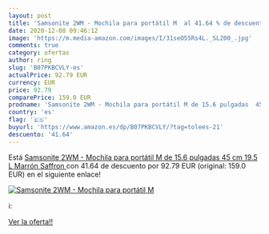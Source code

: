 ```yaml
---
layout: post
title: 'Samsonite 2WM - Mochila para portátil M  al 41.64 % de descuento'
date: 2020-12-08 09:46:12
image: 'https://m.media-amazon.com/images/I/31seO55Rs4L._SL200_.jpg'
comments: true
category: ofertas
author: ring
slug: 'B07PKBCVLY-es'
actualPrice: 92.79 EUR
currency: EUR
price: 92.79
comparePrice: 159.0 EUR
prodname: 'Samsonite 2WM - Mochila para portátil M de 15.6 pulgadas  45 cm  19.5 L  Marrón  Saffron '
country: 'es'
flag: '🇪🇸'
buyurl: 'https://www.amazon.es/dp/B07PKBCVLY/?tag=tolees-21'
descuento: '41.64'
---
```


Está [Samsonite 2WM - Mochila para portátil M de 15.6 pulgadas  45 cm  19.5 L  Marrón  Saffron ](https://www.amazon.es/dp/B07PKBCVLY/?tag=tolees-21) con 41.64 de descuento por 92.79 EUR (original: 159.0 EUR) en el siguiente enlace!

[![Samsonite 2WM - Mochila para portátil M ](https://m.media-amazon.com/images/I/31seO55Rs4L._SL200_.jpg)](https://www.amazon.es/dp/B07PKBCVLY/?tag=tolees-21)

ℹ️:


[Ver la oferta!!](https://www.amazon.es/dp/B07PKBCVLY/?tag=tolees-21)
